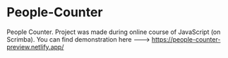 # People-Counter
People Counter. Project was made during online course of JavaScript (on Scrimba).
You can find demonstration here ---> https://people-counter-preview.netlify.app/
